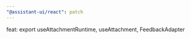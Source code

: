 ```yaml
---
"@assistant-ui/react": patch
---
```


feat: export useAttachmentRuntime, useAttachment, FeedbackAdapter
